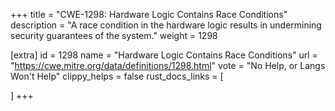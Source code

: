 +++
title = "CWE-1298: Hardware Logic Contains Race Conditions"
description	= "A race condition in the hardware logic results in undermining security guarantees of the system."
weight = 1298

[extra]
id = 1298
name = "Hardware Logic Contains Race Conditions"
url = "https://cwe.mitre.org/data/definitions/1298.html"
vote = "No Help, or Langs Won't Help"
clippy_helps = false
rust_docs_links = [
	
]
+++

